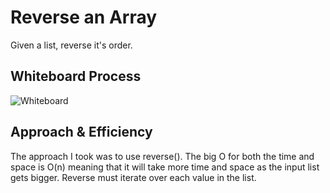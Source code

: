 # Reverse an Array
Given a list, reverse it's order.

## Whiteboard Process
<!-- Embedded whiteboard image -->

![Whiteboard](https://user-images.githubusercontent.com/110312640/208694897-ef5c1faa-2391-4a7e-929c-abe538ba0037.jpg)

## Approach & Efficiency
<!-- What approach did you take? Discuss Why. What is the Big O space/time for this approach? -->

The approach I took was to use reverse().  The big O for both the time and space is O(n) meaning that it will take more time and space as the input list gets bigger.  Reverse must iterate over each value in the list.
